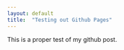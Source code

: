 ```yaml
---
layout: default
title:  "Testing out Github Pages"
---
```

This is a proper test of my github post.

<!--more-->
